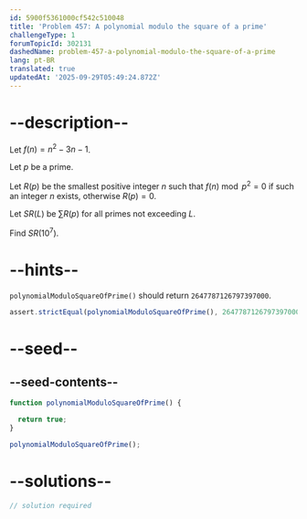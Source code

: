 ```yaml
---
id: 5900f5361000cf542c510048
title: 'Problem 457: A polynomial modulo the square of a prime'
challengeType: 1
forumTopicId: 302131
dashedName: problem-457-a-polynomial-modulo-the-square-of-a-prime
lang: pt-BR
translated: true
updatedAt: '2025-09-29T05:49:24.872Z'
---
```


# --description--

Let $f(n) = n^2 - 3n - 1$.

Let $p$ be a prime.

Let $R(p)$ be the smallest positive integer $n$ such that $f(n)\bmod p^2 = 0$ if such an integer $n$ exists, otherwise $R(p) = 0$.

Let $SR(L)$ be $\sum R(p)$ for all primes not exceeding $L$.

Find $SR({10}^7)$.

# --hints--

`polynomialModuloSquareOfPrime()` should return `2647787126797397000`.

```js
assert.strictEqual(polynomialModuloSquareOfPrime(), 2647787126797397000);
```

# --seed--

## --seed-contents--

```js
function polynomialModuloSquareOfPrime() {

  return true;
}

polynomialModuloSquareOfPrime();
```

# --solutions--

```js
// solution required
```
